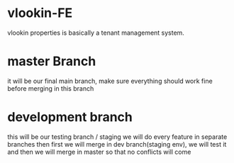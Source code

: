# vlookin-FE
vlookin properties is basically a tenant management system.


# master Branch
it will be our final main branch, make sure everything should work fine before merging in this branch

# development branch
this will be our testing branch / staging 
we will do every feature in separate branches then first we will merge in dev branch(staging env),
we will test it and then we will merge in master so that no conflicts will come

